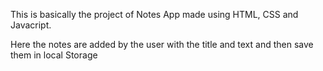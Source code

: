 This is basically the project of Notes App made using HTML, CSS and Javacript.

Here the notes are added by the user with the title and text and then save them in local Storage

